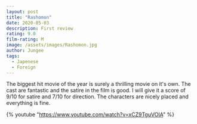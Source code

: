```yaml
---
layout: post
title: "Rashomon"
date: 2020-05-03
description: First review
rating: 9.0
film-rating: M
image: /assets/images/Rashomon.jpg
author: Jungee
tags:
  - Japenese
  - Foreign
---
```


The biggest hit movie of the year is surely a thrilling movie on it's own. The cast are fantastic and the satire in the film is good. I will give it a score of 9/10 for satire and 7/10 for direction. The characters are nicely placed and everything is fine.

{% youtube "https://www.youtube.com/watch?v=xCZ9TguVOIA" %}

